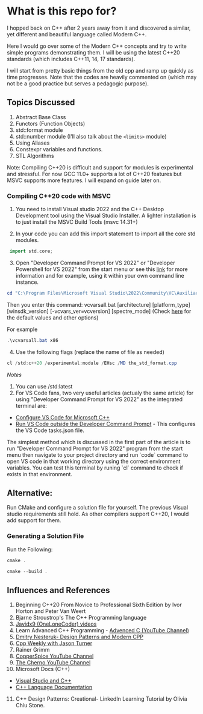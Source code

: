 # What is this repo for?

I hopped back on C++ after 2 years away from it and discovered a similar, yet different and beautiful language called Modern C++.

Here I would go over some of the Modern C++ concepts and try to write simple programs demonstrating them. I will be using the latest C++20 standards (which includes C++11, 14, 17 standards). 

I will start from pretty basic things from the old cpp and ramp up quickly as time progresses. Note that the codes are heavily commented on (which may not be a good practice but serves a pedagogic purpose).

## Topics Discussed
1. Abstract Base Class
2. Functors (Function Objects)
3. std::format module 
4. std::number module (I'll also talk about the `<limits>` module)
5. Using Aliases
6. Constexpr variables and functions.
7. STL Algorithms


Note: 
Compiling C++20 is difficult and support for modules is experimental and stressful. 
For now GCC 11.0+ supports a lot of C++20 features but MSVC supports more features. I will expand on guide later on.


### Compiling C++20 code with MSVC
1. You need to install Visual studio 2022 and the C++ Desktop Development tool using the Visual Studio Installer. A lighter installation is to just install the MSVC Build Tools (msvc 14.31+)

2. In your code you can add this import statement to import all the core std modules.
```c++
 import std.core;
 ```

3. Open "Developer Command Prompt for VS 2022" or "Developer Powershell for VS 2022" from the start menu
or see this [link](https://docs.microsoft.com/en-us/cpp/build/building-on-the-command-line?view=msvc-170) for more information and for example, using it within your own command line instance. 
 
```powershell
cd "C:\Program Files\Microsoft Visual Studio\2022\Community\VC\Auxiliary\Build"`
```
Then you enter this command: vcvarsall.bat [architecture] [platform_type] [winsdk_version] [-vcvars_ver=vcversion] [spectre_mode]
(Check [here](https://docs.microsoft.com/en-us/cpp/build/building-on-the-command-line?view=msvc-170) for the default values and other options)

For example
```powershell
.\vcvarsall.bat x86
```

4. Use the following flags (replace the name of file as needed)
```powershell
cl /std:c++20 /experimental:module /EHsc /MD the_std_format.cpp
```
*Notes*
1. You can use /std:latest 
2. For VS Code fans, two very useful articles (actualy the same article) for using "Developer Command Prompt for VS 2022" as the integrated terminal are:
- [Configure VS Code for Microsoft C++](https://code.visualstudio.com/docs/cpp/config-msvc) 
- [Run VS Code outside the Developer Command Prompt](https://code.visualstudio.com/docs/cpp/config-msvc#_run-vs-code-outside-the-developer-command-prompt) - This configures the VS Code tasks.json file.

<p>
The simplest method which is discussed in the first part of the article is to run "Developer Command Prompt for VS 2022" program from the start menu then navigate to your project directory and run `code` command to open VS code in that working directory using the correct environment variables. You can test this terminal by runing `cl` command to check if exists in that environment.
</p>


## Alternative:
Run CMake and configure a solution file for yourself. The previous Visual studio requirements still hold. As other compilers support C++20, I would add support for them.

### Generating a Solution File
Run the Following:
```powershell
cmake .
```
```powershell
cmake --build .
```



## Influences and References

1. Beginning C++20 From Novice to Professional Sixth Edition by Ivor Horton and Peter Van Weert
2. Bjarne Stroustrop's The C++ Programming language
3. [Javidx9 (OneLoneCoder) videos](https://www.youtube.com/c/javidx9)
4. Learn Advanced C++ Programming - [Advenced C (YouTube Channel)](https://www.youtube.com/channel/UCkcrsZxo0eTpPhBG7Rugs-Q)
5. [Dmitry Nesteruk- Design Patterns and Modern CPP](https://www.youtube.com/watch?v=j9arNRRoPe8)
6. [Cpp Weekly with Jason Turner](https://www.youtube.com/c/lefticus1)
7. Rainer Grimm
8. [CopperSpice YouTube Channel](https://www.youtube.com/c/CopperSpice)
9. [The Cherno YouTube Channel](https://www.youtube.com/c/TheChernoProject)
10. Microsoft Docs (C++)
 - [Visual Studio and C++](https://docs.microsoft.com/en-us/cpp/overview/visual-cpp-in-visual-studio?view=msvc-170)
 - [C++ Language Documentation](https://docs.microsoft.com/en-us/cpp/cpp/?view=msvc-170)

11. C++ Design Patterns: Creational- LinkedIn Learning Tutorial by Olivia Chiu Stone.

